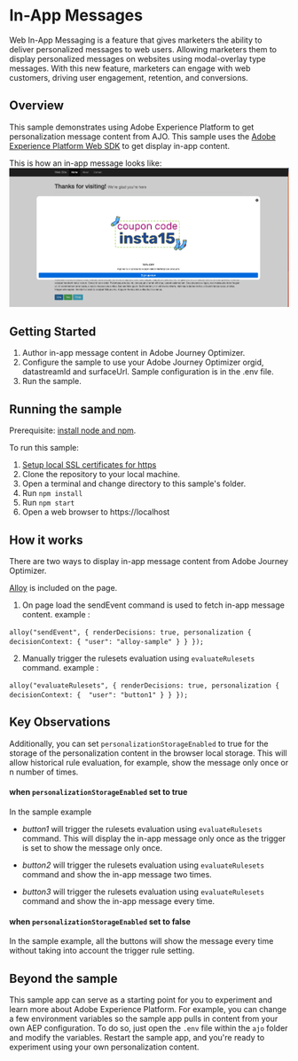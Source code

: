 # In-App Messages
Web In-App Messaging is a feature that gives marketers the ability to deliver personalized messages to web users. 
Allowing marketers them to display personalized messages on websites using modal-overlay type messages.
With this new feature, marketers can engage with web customers, driving user engagement, retention, and conversions.


## Overview

This sample demonstrates using Adobe Experience Platform to get personalization message content from AJO.
This sample uses the [Adobe Experience Platform Web SDK](https://experienceleague.adobe.com/docs/experience-platform/edge/home.html) to get display in-app content.

This is how an in-app message looks like:
<img src="../../.assets/in-app-message1.png" width="800"/>

## Getting Started

1. Author in-app message content in Adobe Journey Optimizer.
2. Configure the sample to use your Adobe Journey Optimizer orgid,  datastreamId and surfaceUrl. Sample configuration is in the .env file.
3. Run the sample.

## Running the sample
Prerequisite: [install node and npm](https://docs.npmjs.com/downloading-and-installing-node-js-and-npm).

To run this sample:
1. [Setup local SSL certificates for https](https://github.com/adobe/alloy-samples/blob/main/LocalSSLCertificateSetup.md)
2. Clone the repository to your local machine.
3. Open a terminal and change directory to this sample's folder.
4. Run `npm install`
5. Run `npm start`
6. Open a web browser to https://localhost

## How it works

There are two ways to display in-app message content from Adobe Journey Optimizer.

[Alloy](https://experienceleague.adobe.com/docs/experience-platform/edge/home.html) is included on the page.
1. On page load the sendEvent command is used to fetch in-app message content.
   example :

`alloy("sendEvent", {
  renderDecisions: true,
  personalization {
   decisionContext: {
      "user": "alloy-sample"
   }
  }
});`


2. Manually trigger the rulesets evaluation using `evaluateRulesets` command.
   example : 

 `alloy("evaluateRulesets", {
  renderDecisions: true,
   personalization {
     decisionContext: { 
     "user": "button1"
     }
   }
});
`


## Key Observations
Additionally, you can set `personalizationStorageEnabled` to true for the storage of the personalization content in the browser local storage. This will allow historical rule evaluation, for example, show the message only once or n number of times.

#### when `personalizationStorageEnabled` set to true
In the sample example

* _button1_ will trigger the rulesets evaluation using `evaluateRulesets` command. This will display the in-app message only once as the trigger is set to show the message only once.

* _button2_ will trigger the rulesets evaluation using `evaluateRulesets` command and show the in-app message two times.

* _button3_ will trigger the rulesets evaluation using `evaluateRulesets` command and show the in-app message every time.

#### when `personalizationStorageEnabled` set to false

In the sample example, all the buttons will show the message every time without taking into account the trigger rule setting.
## Beyond the sample

This sample app can serve as a starting point for you to experiment and learn more about Adobe Experience Platform. For example, you can change a few environment variables so the sample app pulls in content from your own AEP configuration. To do so, just open the `.env` file within the `ajo` folder and modify the variables. Restart the sample app, and you're ready to experiment using your own personalization content.
